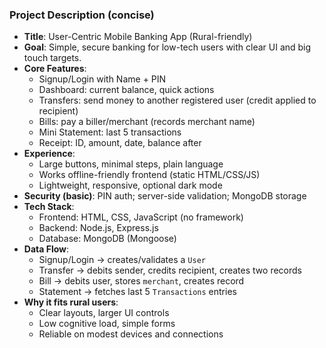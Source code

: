 ### Project Description (concise)

- **Title**: User-Centric Mobile Banking App (Rural-friendly)
- **Goal**: Simple, secure banking for low-tech users with clear UI and big touch targets.
- **Core Features**:
  - Signup/Login with Name + PIN
  - Dashboard: current balance, quick actions
  - Transfers: send money to another registered user (credit applied to recipient)
  - Bills: pay a biller/merchant (records merchant name)
  - Mini Statement: last 5 transactions
  - Receipt: ID, amount, date, balance after
- **Experience**:
  - Large buttons, minimal steps, plain language
  - Works offline-friendly frontend (static HTML/CSS/JS)
  - Lightweight, responsive, optional dark mode
- **Security (basic)**: PIN auth; server-side validation; MongoDB storage
- **Tech Stack**:
  - Frontend: HTML, CSS, JavaScript (no framework)
  - Backend: Node.js, Express.js
  - Database: MongoDB (Mongoose)
- **Data Flow**:
  - Signup/Login → creates/validates a `User`
  - Transfer → debits sender, credits recipient, creates two records
  - Bill → debits user, stores `merchant`, creates record
  - Statement → fetches last 5 `Transactions` entries
- **Why it fits rural users**:
  - Clear layouts, larger UI controls
  - Low cognitive load, simple forms
  - Reliable on modest devices and connections
